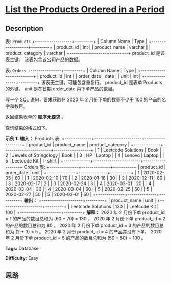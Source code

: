 # [List the Products Ordered in a Period][title]

## Description

表: `Products`
            +------------------+---------+    | Column Name      | Type    |    +------------------+---------+    | product_id       | int     |    | product_name     | varchar |    | product_category | varchar |    +------------------+---------+    product_id 是该表主键。    该表包含该公司产品的数据。    



表: `Orders`
            +---------------+---------+    | Column Name   | Type    |    +---------------+---------+    | product_id    | int     |    | order_date    | date    |    | unit          | int     |    +---------------+---------+    该表无主键，可能包含重复行。    product_id 是表单 Products 的外键。    unit 是在日期 order_date 内下单产品的数目。    



写一个 SQL 语句，要求获取在 2020 年 2 月份下单的数量不少于 100 的产品的名字和数目。

返回结果表单的 **顺序无要求** 。

查询结果的格式如下。



**示例 1:**
            **输入：**    Products 表:    +-------------+-----------------------+------------------+    | product_id  | product_name          | product_category |    +-------------+-----------------------+------------------+    | 1           | Leetcode Solutions    | Book             |    | 2           | Jewels of Stringology | Book             |    | 3           | HP                    | Laptop           |    | 4           | Lenovo                | Laptop           |    | 5           | Leetcode Kit          | T-shirt          |    +-------------+-----------------------+------------------+    Orders 表:    +--------------+--------------+----------+    | product_id   | order_date   | unit     |    +--------------+--------------+----------+    | 1            | 2020-02-05   | 60       |    | 1            | 2020-02-10   | 70       |    | 2            | 2020-01-18   | 30       |    | 2            | 2020-02-11   | 80       |    | 3            | 2020-02-17   | 2        |    | 3            | 2020-02-24   | 3        |    | 4            | 2020-03-01   | 20       |    | 4            | 2020-03-04   | 30       |    | 4            | 2020-03-04   | 60       |    | 5            | 2020-02-25   | 50       |    | 5            | 2020-02-27   | 50       |    | 5            | 2020-03-01   | 50       |    +--------------+--------------+----------+    **输出：**    +--------------------+---------+    | product_name       | unit    |    +--------------------+---------+    | Leetcode Solutions | 130     |    | Leetcode Kit       | 100     |    +--------------------+---------+    **解释：**    2020 年 2 月份下单 product_id = 1 的产品的数目总和为 (60 + 70) = 130 。    2020 年 2 月份下单 product_id = 2 的产品的数目总和为 80 。    2020 年 2 月份下单 product_id = 3 的产品的数目总和为 (2 + 3) = 5 。    2020 年 2 月份 product_id = 4 的产品并没有下单。    2020 年 2 月份下单 product_id = 5 的产品的数目总和为 (50 + 50) = 100 。


**Tags:** Database

**Difficulty:** Easy

## 思路

[title]: https://leetcode-cn.com/problems/list-the-products-ordered-in-a-period
